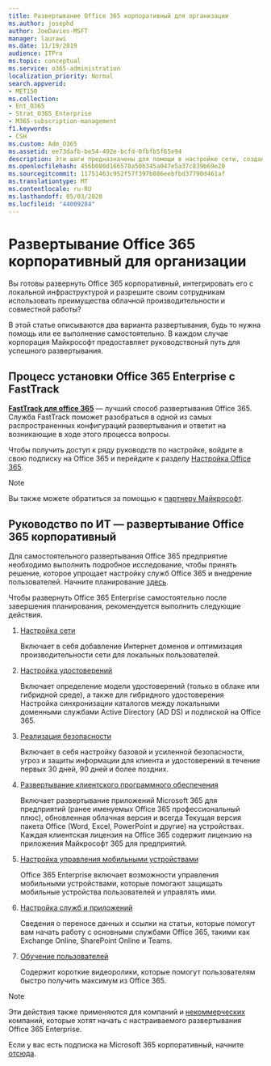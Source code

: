 ```yaml
---
title: Развертывание Office 365 корпоративный для организации
ms.author: josephd
author: JoeDavies-MSFT
manager: laurawi
ms.date: 11/19/2019
audience: ITPro
ms.topic: conceptual
ms.service: o365-administration
localization_priority: Normal
search.appverid:
- MET150
ms.collection:
- Ent_O365
- Strat_O365_Enterprise
- M365-subscription-management
f1.keywords:
- CSH
ms.custom: Adm_O365
ms.assetid: ee73dafb-be54-492e-bcfd-0fbfb5f65e94
description: Эти шаги предназначены для помощи в настройке сети, создании удостоверений, развертывании приложений Microsoft 365 для предприятий, переносе данных и оказания помощи пользователям в вашей организации для начала работы с Office 365.
ms.openlocfilehash: 456b080d166578a50b345a047e5a37c839b69e20
ms.sourcegitcommit: 11751463c952f57f397b886eebfbd37790d461af
ms.translationtype: MT
ms.contentlocale: ru-RU
ms.lasthandoff: 05/03/2020
ms.locfileid: "44009284"
---
```

# <a name="deploy-office-365-enterprise-for-your-organization"></a>Развертывание Office 365 корпоративный для организации

Вы готовы развернуть Office 365 корпоративный, интегрировать его с локальной инфраструктурой и разрешите своим сотрудникам использовать преимущества облачной производительности и совместной работы?

В этой статье описываются два варианта развертывания, будь то нужна помощь или ее выполнение самостоятельно. В каждом случае корпорация Майкрософт предоставляет руководствоный путь для успешного развертывания.

## <a name="guided-office-365-enterprise-setup-process-with-fasttrack"></a>Процесс установки Office 365 Enterprise с FastTrack

**[FastTrack для office 365](https://docs.microsoft.com/fasttrack/O365-fasttrack-benefit-for-office-365)** — лучший способ развертывания Office 365. Служба FastTrack поможет разобраться в одной из самых распространенных конфигураций развертывания и ответит на возникающие в ходе этого процесса вопросы. 

Чтобы получить доступ к ряду руководств по настройке, войдите в свою подписку на Office 365 и перейдите к разделу [Настройка Office 365](https://aka.ms/o365fasttrack).

>[!Note]
>Вы также можете обратиться за помощью к [партнеру Майкрософт](https://www.microsoft.com/solution-providers/home).
>

## <a name="do-it-yourself-guided-deployment-of-office-365-enterprise"></a>Руководство по ИТ — развертывание Office 365 корпоративный

Для самостоятельного развертывания Office 365 предприятие необходимо выполнить подробное исследование, чтобы принять решение, которое упрощает настройку служб Office 365 и внедрение пользователей. Начните планирование [здесь](get-your-organization-ready-for-office-365.md).

Чтобы развернуть Office 365 Enterprise самостоятельно после завершения планирования, рекомендуется выполнить следующие действия.

1. [Настройка сети](set-up-network-for-office-365.md)

   Включает в себя добавление Интернет доменов и оптимизация производительности сети для локальных пользователей.
 
2. [Настройка удостоверений](protect-your-global-administrator-accounts.md)

   Включает определение модели удостоверений (только в облаке или гибридной среде), а также для гибридного удостоверения Настройка синхронизации каталогов между локальными доменными службами Active Directory (AD DS) и подпиской на Office 365.

3. [Реализация безопасности](https://docs.microsoft.com/office365/securitycompliance/security-roadmap)

   Включает в себя настройку базовой и усиленной безопасности, угроз и защиты информации для клиента и удостоверений в течение первых 30 дней, 90 дней и более поздних.
 
4. [Развертывание клиентского программного обеспечения](https://docs.microsoft.com/DeployOffice/deployment-guide-microsoft-365-apps)

   Включает развертывание приложений Microsoft 365 для предприятий (ранее именуемых Office 365 профессиональный плюс), обновленная облачная версия и всегда Текущая версия пакета Office (Word, Excel, PowerPoint и другие) на устройствах. Каждая клиентская лицензия на Office 365 содержит лицензию на приложения Майкрософт 365 для предприятий.
 
5. [Настройка управления мобильными устройствами](https://support.office.com/article/set-up-mobile-device-management-mdm-in-office-365-dd892318-bc44-4eb1-af00-9db5430be3cd)

   Office 365 Enterprise включает возможности управления мобильными устройствами, которые помогают защищать мобильные устройства пользователей и управлять ими.
 
6. [Настройка служб и приложений](configure-services-and-applications.md)

   Сведения о переносе данных и ссылки на статьи, которые помогут вам начать работу с основными службами Office 365, такими как Exchange Online, SharePoint Online и Teams.
 
7. [Обучение пользователей](https://docs.microsoft.com/office365/admin/admin-overview/get-started-with-office-365#training-resources-for-your-users)

   Содержит короткие видеоролики, которые помогут пользователям быстро получить максимум из Office 365.
 

>[!Note]
>Эти действия также применяются для компаний и [некоммерческих](https://go.microsoft.com/fwlink/?LinkId=627221) компаний, которые хотят начать с настраиваемого развертывания Office 365 Enterprise. 
>

Если у вас есть подписка на Microsoft 365 корпоративный, начните [отсюда](https://docs.microsoft.com/microsoft-365/enterprise/deploy-microsoft-365-enterprise).
